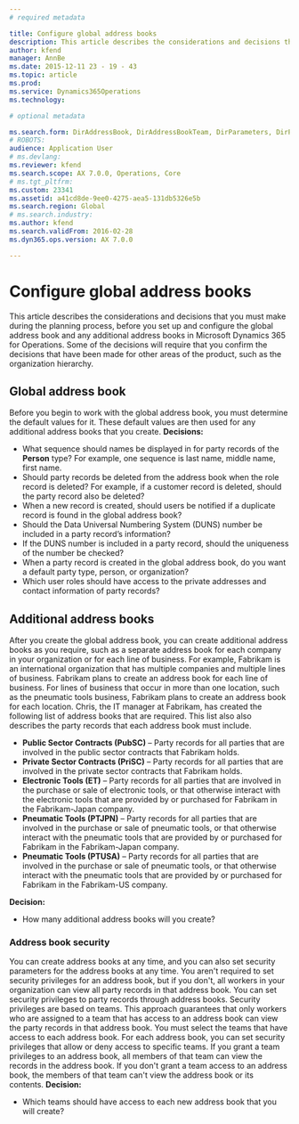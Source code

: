 ```yaml
---
# required metadata

title: Configure global address books
description: This article describes the considerations and decisions that you must make during the planning process, before you set up and configure the global address book and any additional address books in Microsoft Dynamics 365 for Operations. Some of the decisions will require that you confirm the decisions that have been made for other areas of the product, such as the organization hierarchy.
author: kfend
manager: AnnBe
ms.date: 2015-12-11 23 - 19 - 43
ms.topic: article
ms.prod: 
ms.service: Dynamics365Operations
ms.technology: 

# optional metadata

ms.search.form: DirAddressBook, DirAddressBookTeam, DirParameters, DirPartyTable
# ROBOTS: 
audience: Application User
# ms.devlang: 
ms.reviewer: kfend
ms.search.scope: AX 7.0.0, Operations, Core
# ms.tgt_pltfrm: 
ms.custom: 23341
ms.assetid: a41cd8de-9ee0-4275-aea5-131db5326e5b
ms.search.region: Global
# ms.search.industry: 
ms.author: kfend
ms.search.validFrom: 2016-02-28
ms.dyn365.ops.version: AX 7.0.0

---
```


# Configure global address books

This article describes the considerations and decisions that you must make during the planning process, before you set up and configure the global address book and any additional address books in Microsoft Dynamics 365 for Operations. Some of the decisions will require that you confirm the decisions that have been made for other areas of the product, such as the organization hierarchy.

Global address book
-------------------

Before you begin to work with the global address book, you must determine the default values for it. These default values are then used for any additional address books that you create. **Decisions:**

-   What sequence should names be displayed in for party records of the **Person** type? For example, one sequence is last name, middle name, first name.
-   Should party records be deleted from the address book when the role record is deleted? For example, if a customer record is deleted, should the party record also be deleted?
-   When a new record is created, should users be notified if a duplicate record is found in the global address book?
-   Should the Data Universal Numbering System (DUNS) number be included in a party record’s information?
-   If the DUNS number is included in a party record, should the uniqueness of the number be checked?
-   When a party record is created in the global address book, do you want a default party type, person, or organization?
-   Which user roles should have access to the private addresses and contact information of party records?

## Additional address books
After you create the global address book, you can create additional address books as you require, such as a separate address book for each company in your organization or for each line of business. For example, Fabrikam is an international organization that has multiple companies and multiple lines of business. Fabrikam plans to create an address book for each line of business. For lines of business that occur in more than one location, such as the pneumatic tools business, Fabrikam plans to create an address book for each location. Chris, the IT manager at Fabrikam, has created the following list of address books that are required. This list also also describes the party records that each address book must include.

-   **Public Sector Contracts (PubSC)** – Party records for all parties that are involved in the public sector contracts that Fabrikam holds.
-   **Private Sector Contracts (PriSC)** – Party records for all parties that are involved in the private sector contracts that Fabrikam holds.
-   **Electronic Tools (ET)** – Party records for all parties that are involved in the purchase or sale of electronic tools, or that otherwise interact with the electronic tools that are provided by or purchased for Fabrikam in the Fabrikam-Japan company.
-   **Pneumatic Tools (PTJPN)** – Party records for all parties that are involved in the purchase or sale of pneumatic tools, or that otherwise interact with the pneumatic tools that are provided by or purchased for Fabrikam in the Fabrikam-Japan company.
-   **Pneumatic Tools (PTUSA)** – Party records for all parties that are involved in the purchase or sale of pneumatic tools, or that otherwise interact with the pneumatic tools that are provided by or purchased for Fabrikam in the Fabrikam-US company.

**Decision:**

-   How many additional address books will you create?

### Address book security

You can create address books at any time, and you can also set security parameters for the address books at any time. You aren't required to set security privileges for an address book, but if you don't, all workers in your organization can view all party records in that address book. You can set security privileges to party records through address books. Security privileges are based on teams. This approach guarantees that only workers who are assigned to a team that has access to an address book can view the party records in that address book. You must select the teams that have access to each address book. For each address book, you can set security privileges that allow or deny access to specific teams. If you grant a team privileges to an address book, all members of that team can view the records in the address book. If you don't grant a team access to an address book, the members of that team can't view the address book or its contents. **Decision:**

-   Which teams should have access to each new address book that you will create?


